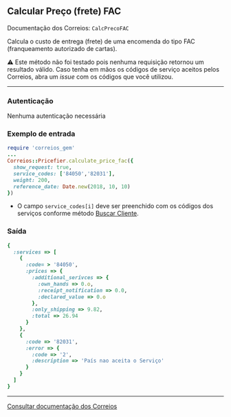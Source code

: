 ## Calcular Preço (frete) FAC

Documentação dos Correios: `CalcPrecoFAC`

Calcula o custo de entrega (frete) de uma encomenda do tipo FAC (franqueamento autorizado de cartas).

⚠️ Este método não foi testado pois nenhuma requisição retornou um resultado válido. Caso tenha em mãos os códigos de serviço
aceitos pelos Correios, abra um _issue_ com os códigos que você utilizou.

____

### Autenticação
Nenhuma autenticação necessária

### Exemplo de entrada

```ruby
require 'correios_gem'
...
Correios::Pricefier.calculate_price_fac({
  show_request: true,
  service_codes: ['84050','82031'],
  weight: 200,
  reference_date: Date.new(2018, 10, 10)
})
```
* O campo `service_codes[i]` deve ser preenchido com os códigos dos serviços conforme método [Buscar Cliente](../sigep/SEARCH_CUSTOMER.md).

### Saída

```ruby
{
  :services => [
    {
      :code= > '84050',
      :prices => {
        :additional_serivces => {
          :own_hands => 0.o,
          :receipt_notification => 0.0,
          :declared_value => 0.o
        },
        :only_shipping => 9.82,
        :total => 26.94
      }
    },
    {
      :code => '82031',
      :error => {
        :code => '2',
        :description => 'País nao aceita o Serviço'
      }
    }
  ]
}
```
---

[Consultar documentação dos Correios](http://ws.correios.com.br/calculador/CalcPrecoPrazo.asmx)

